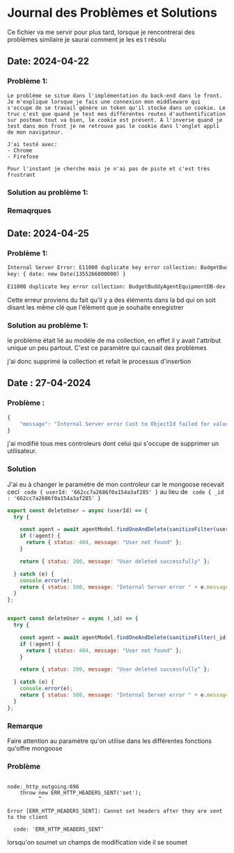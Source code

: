 # Journal des Problèmes et Solutions

Ce fichier va me servir pour plus tard, lorsque je rencontrerai des problèmes similaire je saurai comment je les es t résolu  

## Date: 2024-04-22

### Problème 1:

```plaintext
Le problème se situe dans l'implémentation du back-end dans le front.
Je m'explique lorsque je fais une connexion mon middleware qui s'occupe de se travail génère un token qu'il stocke dans un cookie. Le truc c'est que quand je test mes différentes routes d'authentification sur postman tout va bien, le cookie est présent. A l'inverse quand je test dans mon front je ne retrouve pas le cookie dans l'onglet appli de mon navigateur.

J'ai testé avec: 
- Chrome 
- Firefoxe 

Pour l'instant je cherche mais je n'ai pas de piste et c'est très frustrant 
```

### Solution au problème 1:

### Remaqrques



## Date: 2024-04-25

### Problème 1:

```txt
Internal Server Error: E11000 duplicate key error collection: BudgetBuddyAgentEquipmentDB-dev.devices index: date_1 dup
key: { date: new Date(1355266800000) }

E11000 duplicate key error collection: BudgetBuddyAgentEquipmentDB-dev.devices index: brand_1 dup key: { brand: "Motorola" }

```

Cette erreur proviens du fait qu'il y a des éléments dans la bd  qui on soit disant les même clé que l'élément que je souhaite enregistrer 


### Solution au problème 1:
le problème était lié au modèle de ma collection, en  effet il y avait l'attribut unique un peu partout. C'est ce paramètre qui causait des problèmes 

j'ai donc supprimé la collection et refait le processus d'insertion 


## Date : 27-04-2024

### Problème : 
``` js 
{
    "message": "Internal Server error Cast to ObjectId failed for value \"{ userId: '662cc7a2686f0a154a3af285' }\" (type Object) at path \"_id\" for model \"agent\""
}
```

j'ai modifié tous mes controleurs  dont celui qui s'occupe de supprimer un utilisateur. 

### Solution 
J'ai eu à changer le paramètre de mon controleur car le mongoose recevait ceci ``` code { userId: '662cc7a2686f0a154a3af285' }``` au lieu de ``` code { _id : '662cc7a2686f0a154a3af285' }```

```javascript
export const deleteUser = async (userId) => {
  try {

    const agent = await agentModel.findOneAndDelete(sanitizeFilter(userId));
    if (!agent) {
      return { status: 404, message: "User not found" };
    }

    return { status: 200, message: "User deleted successfully" };

  } catch (e) {
    console.error(e);
    return { status: 500, message: "Internal Server error " + e.message };
  }
};


export const deleteUser = async (_id) => {
  try {

    const agent = await agentModel.findOneAndDelete(sanitizeFilter(_id));
    if (!agent) {
      return { status: 404, message: "User not found" };
    }

    return { status: 200, message: "User deleted successfully" };

  } catch (e) {
    console.error(e);
    return { status: 500, message: "Internal Server error " + e.message };
  }
};
```

### Remarque 
Faire attention au paramètre qu'on utilise dans les différentes fonctions qu'offre mongoose



### Problème 

```textplaint

node:_http_outgoing:696
    throw new ERR_HTTP_HEADERS_SENT('set');
          ^

Error [ERR_HTTP_HEADERS_SENT]: Cannot set headers after they are sent to the client

  code: 'ERR_HTTP_HEADERS_SENT'

```

lorsqu'on soumet un champs de modification vide il se soumet
